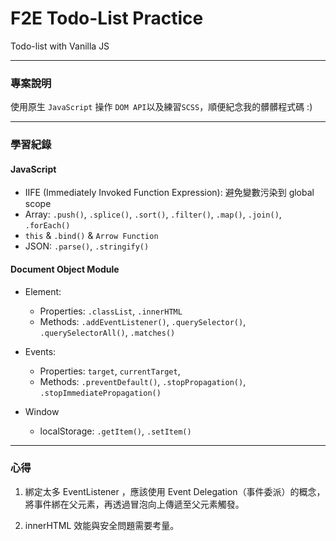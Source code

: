 # F2E Todo-List Practice

Todo-list with Vanilla JS

---

### 專案說明

使用原生 `JavaScript` 操作 `DOM API`以及練習`SCSS`，順便紀念我的髒髒程式碼 :)

---

### 學習紀錄

#### JavaScript

- IIFE (Immediately Invoked Function Expression): 避免變數污染到 global scope
- Array: `.push()`, `.splice()`, `.sort()`, `.filter()`, `.map()`, `.join()`, `.forEach()`
- `this` & `.bind()` & `Arrow Function`
- JSON: `.parse()`, `.stringify()`

#### Document Object Module

- Element:

  - Properties: `.classList`, `.innerHTML`
  - Methods: `.addEventListener()`, `.querySelector()`, `.querySelectorAll()`, `.matches()`

- Events:

  - Properties: `target`, `currentTarget`,
  - Methods: `.preventDefault()`, `.stopPropagation()`, `.stopImmediatePropagation()`

- Window
  - localStorage: `.getItem()`, `.setItem()`

---

### 心得

1. 綁定太多 EventListener ，應該使用 Event Delegation（事件委派）的概念，將事件綁在父元素，再透過冒泡向上傳遞至父元素觸發。

2. innerHTML 效能與安全問題需要考量。
